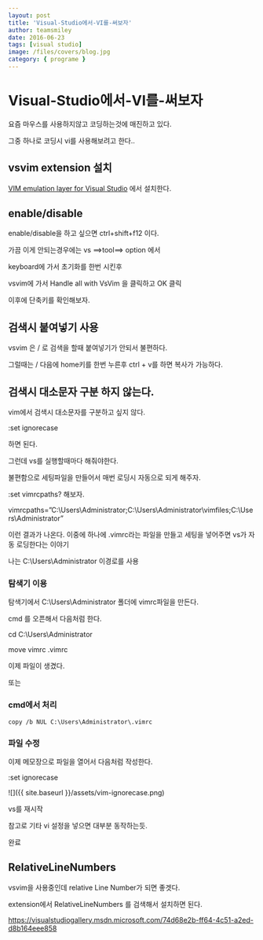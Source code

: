 ```yaml
---
layout: post
title: 'Visual-Studio에서-VI를-써보자'
author: teamsmiley
date: 2016-06-23
tags: [visual studio]
image: /files/covers/blog.jpg
category: { programe }
---
```


# Visual-Studio에서-VI를-써보자

요즘 마우스를 사용하지않고 코딩하는것에 매진하고 있다.

그중 하나로 코딩시 vi를 사용해보려고 한다..

## vsvim extension 설치

[VIM emulation layer for Visual Studio](https://visualstudiogallery.msdn.microsoft.com/59ca71b3-a4a3-46ca-8fe1-0e90e3f79329) 에서 설치한다.

## enable/disable

enable/disable을 하고 싶으면 ctrl+shift+f12 이다.

가끔 이게 안되는경우에는 vs ==>tool==> option 에서

keyboard에 가서 초기화를 한번 시킨후

vsvim에 가서 Handle all with VsVim 을 클릭하고 OK 클릭

이후에 단축키를 확인해보자.

## 검색시 붙여넣기 사용

vsvim 은 / 로 검색을 할때 붙여넣기가 안되서 불편하다.

그럴때는 / 다음에 home키를 한번 누른후 ctrl + v를 하면 복사가 가능하다.

## 검색시 대소문자 구분 하지 않는다.

vim에서 검색시 대소문자를 구분하고 싶지 않다.

:set ignorecase

하면 된다.

그런데 vs를 실행할때마다 해줘야한다.

불편함으로 세팅파일을 만들어서 매번 로딩시 자동으로 되게 해주자.

:set vimrcpaths? 해보자.

vimrcpaths=”C:\Users\Administrator;C:\Users\Administrator\vimfiles;C:\Users\Administrator”

이런 결과가 나온다.
이중에 하나에 .vimrc라는 파일을 만들고 세팅을 넣어주면 vs가 자동 로딩한다는 이야기

나는 C:\Users\Administrator 이경로를 사용

### 탐색기 이용

탐색기에서 C:\Users\Administrator 폴더에 vimrc파일을 만든다.

cmd 를 오픈해서 다음처럼 한다.

cd C:\Users\Administrator

move vimrc .vimrc

이제 파일이 생겼다.

또는

### cmd에서 처리

```
copy /b NUL C:\Users\Administrator\.vimrc
```

### 파일 수정

이제 메모장으로 파일을 열어서 다음처럼 작성한다.

:set ignorecase

![]({{ site.baseurl }}/assets/vim-ignorecase.png)

vs를 재시작

참고로 기타 vi 설정을 넣으면 대부분 동작하는듯.

완료

## RelativeLineNumbers

vsvim을 사용중인데 relative Line Number가 되면 좋겟다.

extension에서 RelativeLineNumbers 를 검색해서 설치하면 된다.

<https://visualstudiogallery.msdn.microsoft.com/74d68e2b-ff64-4c51-a2ed-d8b164eee858>
